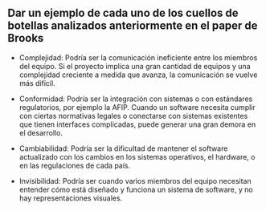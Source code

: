 ## Dar un ejemplo de cada uno de los cuellos de botellas analizados anteriormente en el paper de Brooks

* Complejidad: Podría ser la comunicación ineficiente entre los miembros del equipo. Si  el proyecto implica una gran cantidad de equipos y una complejidad creciente a medida que avanza, la comunicación se vuelve más difícil.
* Conformidad: Podría ser la integración con sistemas o con estándares regulatorios, por ejemplo la AFIP. Cuando un software necesita cumplir con ciertas normativas legales o conectarse con sistemas existentes que tienen interfaces complicadas, puede generar una gran demora en el desarrollo. 
* Cambiabilidad:  Podría ser la dificultad de mantener el software actualizado con los cambios en los sistemas operativos, el hardware, o en las regulaciones de cada país.

* Invisibilidad: Podría ser cuando varios miembros del equipo necesitan entender cómo está diseñado y funciona un sistema de software, y no hay representaciones visuales.
